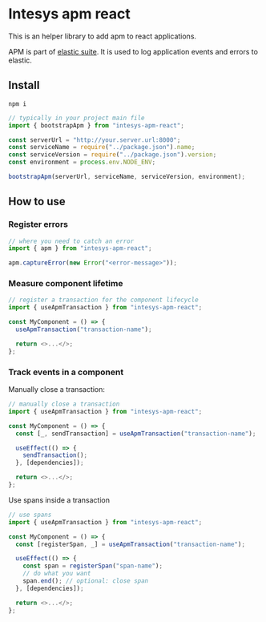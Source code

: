 # Intesys apm react

This is an helper library to add apm to react applications.

APM is part of [elastic suite](https://www.elastic.co/guide/en/apm/agent/rum-js/5.x/index.html).
It is used to log application events and errors to elastic.

## Install

`npm i `

```javascript
// typically in your project main file
import { bootstrapApm } from "intesys-apm-react";

const serverUrl = "http://your.server.url:8000";
const serviceName = require("../package.json").name;
const serviceVersion = require("../package.json").version;
const environment = process.env.NODE_ENV;

bootstrapApm(serverUrl, serviceName, serviceVersion, environment);
```

## How to use

### Register errors

```javascript
// where you need to catch an error
import { apm } from "intesys-apm-react";

apm.captureError(new Error("<error-message>"));
```

### Measure component lifetime

```javascript
// register a transaction for the component lifecycle
import { useApmTransaction } from "intesys-apm-react";

const MyComponent = () => {
  useApmTransaction("transaction-name");

  return <>...</>;
};
```

### Track events in a component

Manually close a transaction:

```javascript
// manually close a transaction
import { useApmTransaction } from "intesys-apm-react";

const MyComponent = () => {
  const [_, sendTransaction] = useApmTransaction("transaction-name");

  useEffect(() => {
    sendTransaction();
  }, [dependencies]);

  return <>...</>;
};
```

Use spans inside a transaction

```javascript
// use spans
import { useApmTransaction } from "intesys-apm-react";

const MyComponent = () => {
  const [registerSpan, _] = useApmTransaction("transaction-name");

  useEffect(() => {
    const span = registerSpan("span-name");
    // do what you want
    span.end(); // optional: close span
  }, [dependencies]);

  return <>...</>;
};
```
